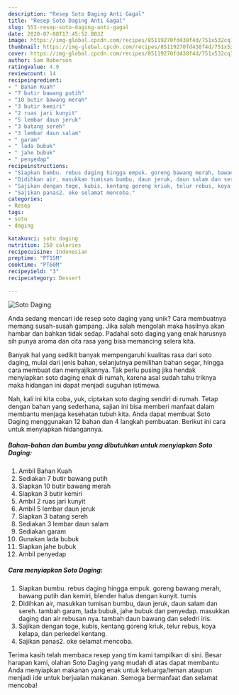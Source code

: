 ```yaml
---
description: "Resep Soto Daging Anti Gagal"
title: "Resep Soto Daging Anti Gagal"
slug: 553-resep-soto-daging-anti-gagal
date: 2020-07-08T17:45:52.803Z
image: https://img-global.cpcdn.com/recipes/85119270fd438f4d/751x532cq70/soto-daging-foto-resep-utama.jpg
thumbnail: https://img-global.cpcdn.com/recipes/85119270fd438f4d/751x532cq70/soto-daging-foto-resep-utama.jpg
cover: https://img-global.cpcdn.com/recipes/85119270fd438f4d/751x532cq70/soto-daging-foto-resep-utama.jpg
author: Sam Roberson
ratingvalue: 4.9
reviewcount: 14
recipeingredient:
- " Bahan Kuah"
- "7 butir bawang putih"
- "10 butir bawang merah"
- "3 butir kemiri"
- "2 ruas jari kunyit"
- "5 lembar daun jeruk"
- "3 batang sereh"
- "3 lembar daun salam"
- " garam"
- " lada bubuk"
- " jahe bubuk"
- " penyedap"
recipeinstructions:
- "Siapkan bumbu. rebus daging hingga empuk. goreng bawang merah, bawang putih dan kemiri, blender halus dengan kunyit. tumis"
- "Didihkan air, masukkan tumisan bumbu, daun jeruk, daun salam dan sereh. tambah garam, lada bubuk, jahe bubuk dan penyedap. masukkan daging dan air rebusan nya. tambah daun bawang dan seledri iris."
- "Sajikan dengan toge, kubis, kentang goreng kriuk, telur rebus, koya kelapa, dan perkedel kentang."
- "Sajikan panas2. oke selamat mencoba."
categories:
- Resep
tags:
- soto
- daging

katakunci: soto daging 
nutrition: 150 calories
recipecuisine: Indonesian
preptime: "PT15M"
cooktime: "PT60M"
recipeyield: "3"
recipecategory: Dessert

---
```



![Soto Daging](https://img-global.cpcdn.com/recipes/85119270fd438f4d/751x532cq70/soto-daging-foto-resep-utama.jpg)

Anda sedang mencari ide resep soto daging yang unik? Cara membuatnya memang susah-susah gampang. Jika salah mengolah maka hasilnya akan hambar dan bahkan tidak sedap. Padahal soto daging yang enak harusnya sih punya aroma dan cita rasa yang bisa memancing selera kita.

Banyak hal yang sedikit banyak mempengaruhi kualitas rasa dari soto daging, mulai dari jenis bahan, selanjutnya pemilihan bahan segar, hingga cara membuat dan menyajikannya. Tak perlu pusing jika hendak menyiapkan soto daging enak di rumah, karena asal sudah tahu triknya maka hidangan ini dapat menjadi suguhan istimewa.




Nah, kali ini kita coba, yuk, ciptakan soto daging sendiri di rumah. Tetap dengan bahan yang sederhana, sajian ini bisa memberi manfaat dalam membantu menjaga kesehatan tubuh kita. Anda dapat membuat Soto Daging menggunakan 12 bahan dan 4 langkah pembuatan. Berikut ini cara untuk menyiapkan hidangannya.

<!--inarticleads1-->

##### Bahan-bahan dan bumbu yang dibutuhkan untuk menyiapkan Soto Daging:

1. Ambil  Bahan Kuah
1. Sediakan 7 butir bawang putih
1. Siapkan 10 butir bawang merah
1. Siapkan 3 butir kemiri
1. Ambil 2 ruas jari kunyit
1. Ambil 5 lembar daun jeruk
1. Siapkan 3 batang sereh
1. Sediakan 3 lembar daun salam
1. Sediakan  garam
1. Gunakan  lada bubuk
1. Siapkan  jahe bubuk
1. Ambil  penyedap




<!--inarticleads2-->

##### Cara menyiapkan Soto Daging:

1. Siapkan bumbu. rebus daging hingga empuk. goreng bawang merah, bawang putih dan kemiri, blender halus dengan kunyit. tumis
1. Didihkan air, masukkan tumisan bumbu, daun jeruk, daun salam dan sereh. tambah garam, lada bubuk, jahe bubuk dan penyedap. masukkan daging dan air rebusan nya. tambah daun bawang dan seledri iris.
1. Sajikan dengan toge, kubis, kentang goreng kriuk, telur rebus, koya kelapa, dan perkedel kentang.
1. Sajikan panas2. oke selamat mencoba.




Terima kasih telah membaca resep yang tim kami tampilkan di sini. Besar harapan kami, olahan Soto Daging yang mudah di atas dapat membantu Anda menyiapkan makanan yang enak untuk keluarga/teman ataupun menjadi ide untuk berjualan makanan. Semoga bermanfaat dan selamat mencoba!
